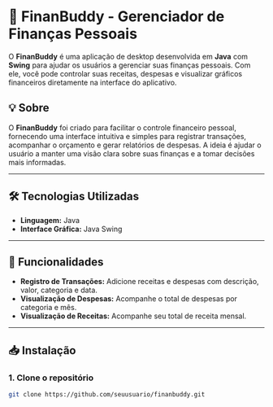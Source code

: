 # 💸 **FinanBuddy** - Gerenciador de Finanças Pessoais

O **FinanBuddy** é uma aplicação de desktop desenvolvida em **Java** com **Swing** para ajudar os usuários a gerenciar suas finanças pessoais. Com ele, você pode controlar suas receitas, despesas e visualizar gráficos financeiros diretamente na interface do aplicativo.

## 💡 **Sobre**

O **FinanBuddy** foi criado para facilitar o controle financeiro pessoal, fornecendo uma interface intuitiva e simples para registrar transações, acompanhar o orçamento e gerar relatórios de despesas. A ideia é ajudar o usuário a manter uma visão clara sobre suas finanças e a tomar decisões mais informadas.

---

## 🛠️ **Tecnologias Utilizadas**

- **Linguagem:** Java
- **Interface Gráfica:** Java Swing
  
---

## 🚀 **Funcionalidades**

- **Registro de Transações:** Adicione receitas e despesas com descrição, valor, categoria e data.
- **Visualização de Despesas:** Acompanhe o total de despesas por categoria e mês.
- **Visualização de Receitas:** Acompanhe seu total de receita mensal.

---

## 📥 **Instalação**

### 1. Clone o repositório

```bash
git clone https://github.com/seuusuario/finanbuddy.git
